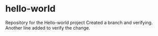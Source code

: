 # hello-world
Repository for the Hello-world project
Created a branch and verifying.
Another line added to verify the change.
